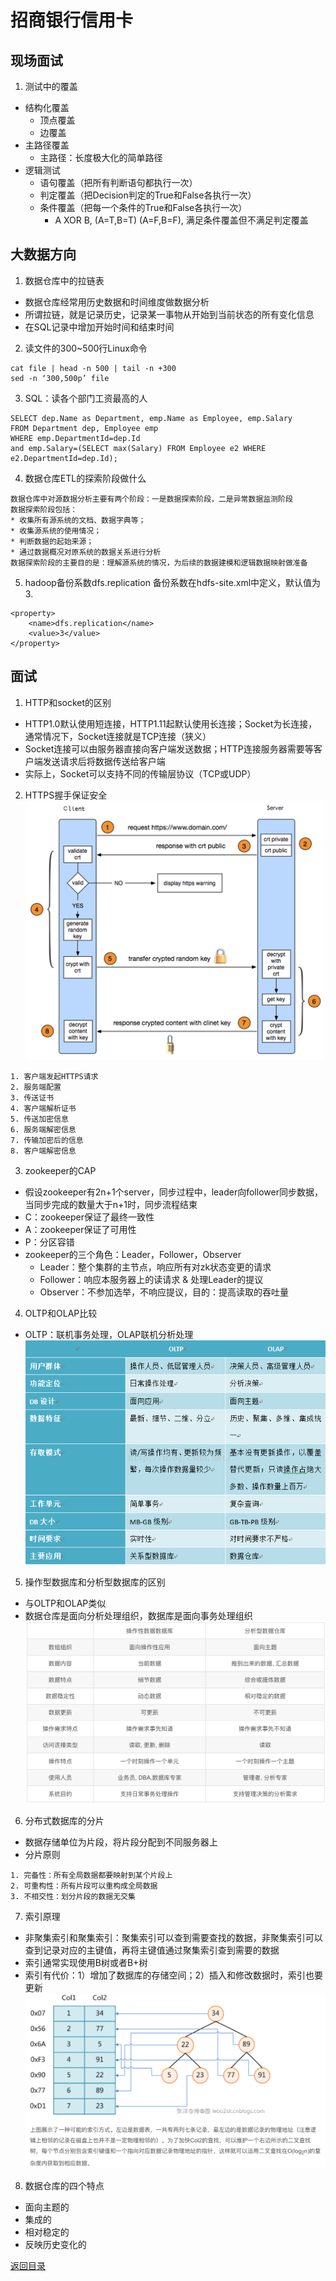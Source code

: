 # 招商银行信用卡
## 现场面试
1. 测试中的覆盖
* 结构化覆盖
    * 顶点覆盖
    * 边覆盖
* 主路径覆盖
    * 主路径：长度极大化的简单路径
* 逻辑测试
    * 语句覆盖（把所有判断语句都执行一次）
    * 判定覆盖（把Decision判定的True和False各执行一次）
    * 条件覆盖（把每一个条件的True和False各执行一次）
        * A XOR B, (A=T,B=T) (A=F,B=F), 满足条件覆盖但不满足判定覆盖

## 大数据方向
1. 数据仓库中的拉链表
* 数据仓库经常用历史数据和时间维度做数据分析
* 所谓拉链，就是记录历史，记录某一事物从开始到当前状态的所有变化信息
* 在SQL记录中增加开始时间和结束时间
2. 读文件的300~500行Linux命令
```
cat file | head -n 500 | tail -n +300
sed -n ‘300,500p’ file
```
3. SQL：读各个部门工资最高的人
```
SELECT dep.Name as Department, emp.Name as Employee, emp.Salary 
FROM Department dep, Employee emp 
WHERE emp.DepartmentId=dep.Id 
and emp.Salary=(SELECT max(Salary) FROM Employee e2 WHERE e2.DepartmentId=dep.Id);
```
4. 数据仓库ETL的探索阶段做什么
```
数据仓库中对源数据分析主要有两个阶段：一是数据探索阶段，二是异常数据监测阶段
数据探索阶段包括：
* 收集所有源系统的文档、数据字典等；
* 收集源系统的使用情况；
* 判断数据的起始来源；
* 通过数据概况对原系统的数据关系进行分析
数据探索阶段的主要目的是：理解源系统的情况，为后续的数据建模和逻辑数据映射做准备
```
5. hadoop备份系数dfs.replication
备份系数在hdfs-site.xml中定义，默认值为3.
```
<property>
    <name>dfs.replication</name>
    <value>3</value>
</property>
```

## 面试
1. HTTP和socket的区别
* HTTP1.0默认使用短连接，HTTP1.11起默认使用长连接；Socket为长连接，通常情况下，Socket连接就是TCP连接（狭义）
* Socket连接可以由服务器直接向客户端发送数据；HTTP连接服务器需要等客户端发送请求后将数据传送给客户端
* 实际上，Socket可以支持不同的传输层协议（TCP或UDP）
2. HTTPS握手保证安全
![](../img/https.png)
```
1. 客户端发起HTTPS请求
2. 服务端配置
3. 传送证书
4. 客户端解析证书
5. 传送加密信息
6. 服务端解密信息
7. 传输加密后的信息
8. 客户端解密信息
```
3. zookeeper的CAP
* 假设zookeeper有2n+1个server，同步过程中，leader向follower同步数据，当同步完成的数量大于n+1时，同步流程结束
* C：zookeeper保证了最终一致性
* A：zookeeper保证了可用性
* P：分区容错
* zookeeper的三个角色：Leader，Follower，Observer
    * Leader：整个集群的主节点，响应所有对zk状态变更的请求
    * Follower：响应本服务器上的读请求 & 处理Leader的提议
    * Observer：不参加选举，不响应提议，目的：提高读取的吞吐量
4. OLTP和OLAP比较
* OLTP：联机事务处理，OLAP联机分析处理
![](../img/olap.png)
5. 操作型数据库和分析型数据库的区别
* 与OLTP和OLAP类似
* 数据仓库是面向分析处理组织，数据库是面向事务处理组织
![](../img/db.png)
6. 分布式数据库的分片
* 数据存储单位为片段，将片段分配到不同服务器上
* 分片原则
```
1. 完备性：所有全局数据都要映射到某个片段上
2. 可重构性：所有片段可以重构成全局数据
3. 不相交性：划分片段的数据无交集
```
7. 索引原理
* 非聚集索引和聚集索引：聚集索引可以查到需要查找的数据，非聚集索引可以查到记录对应的主键值，再将主键值通过聚集索引查到需要的数据
* 索引通常实现使用B树或者B+树
* 索引有代价：1）增加了数据库的存储空间；2）插入和修改数据时，索引也要更新
![](../img/index.png)
8. 数据仓库的四个特点
* 面向主题的
* 集成的
* 相对稳定的
* 反映历史变化的

[返回目录](../../CONTENTS.md)